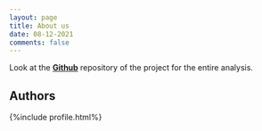 ```yaml
---
layout: page
title: About us
date: 08-12-2021
comments: false
---
```

    
Look at the <a href="https://github.com/epfl-ada/ada-2021-project-cool-group-name"><b>Github</b></a> repository of the project for the entire analysis.

## Authors


{%include profile.html%}


